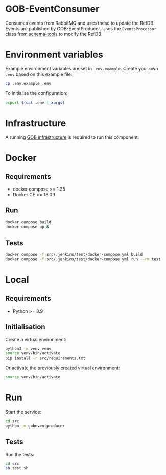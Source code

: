 # GOB-EventConsumer

Consumes events from RabbitMQ and uses these to update the RefDB. Events are published by GOB-EventProducer. Uses the
`EventsProcessor` class from [schema-tools](https://github.com/Amsterdam/schema-tools) to modify the RefDB.

# Environment variables
Example environment variables are set in `.env.example`. Create your own `.env` based on this example file:

```bash
cp .env.example .env
```
To initialise the configuration:

```bash
export $(cat .env | xargs)
```

# Infrastructure

A running [GOB infrastructure](https://github.com/Amsterdam/GOB-Infra)
is required to run this component.

# Docker

## Requirements

* docker compose >= 1.25
* Docker CE >= 18.09

## Run

```bash
docker compose build
docker compose up &
```

## Tests

```bash
docker compose -f src/.jenkins/test/docker-compose.yml build
docker compose -f src/.jenkins/test/docker-compose.yml run --rm test
```

# Local

## Requirements

* Python >= 3.9

## Initialisation

Create a virtual environment:

```bash
python3 -m venv venv
source venv/bin/activate
pip install -r src/requirements.txt
```

Or activate the previously created virtual environment:

```bash
source venv/bin/activate
```

# Run

Start the service:

```bash
cd src
python -m gobeventproducer
```

## Tests

Run the tests:

```bash
cd src
sh test.sh
```
